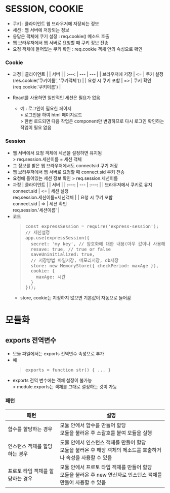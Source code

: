 # SESSION, COOKIE
* 쿠키 : 클라이언트 웹 브라우저에 저장되는 정보
* 세션 : 웹 서버에 저장되는 정보
* 응답은 객체에 쿠기 설정 : req.cookie() 메소드 호출
* 웹 브라우저에서 웹 서버로 요청할 때 쿠키 정보 전송
* 요청 객체에 들어있는 쿠키 확인 : req.cookie 객체 안의 속성으로 확인
### Cookie
* 과정
  | 클라이언트 | | 서버 |
  | :---: | --- | --- |
  | 브라우저에 저장 | <= | 쿠키 설정(res.cookie('쿠키이름', '쿠키객체')) |
  | 요청 시 쿠키 포함 | => | 쿠키 확인(req.cookie.'쿠키이름') |

* React를 사용하면 일반적인 세션은 필요가 없음
  * 예 : 로그인이 필요한 페이지
    <br>> 로그인을 하여 html 페이지로드
    <br>> 한번 로드되면 다음 작업은 component만 변경하므로 다시 로그인 확인하는 작업이 필요 없음

### Session
* 웹 서버에서 요청 객체에 세션을 설정하면 유지됨 
  <br>> req.session.세션이름 = 세션 객체
* 그 정보를 받은 웹 브라우저에서도 connectsid 쿠기 저장
* 웹 브라우저에서 웹 서버로 요청할 때 connect.sid 쿠키 전송
* 요청에 들어있는 세션 정보 확인 > req.session.세션이름
* 과정
  | 클라이언트 | | 서버 |
  | :---: | --- | :---: |
  | 브라우저에서 쿠키로 유지<br>connect.sid | <= | 세션 설정<br>req.session.세션이름=세션객체 |
  | 요청 시 쿠키 포함<br>connect.sid | => | 세션 확인<br>req.session.'세션이름' |
* 코드
  > <pre>
  > const expressSession = require('express-session');
  > // 세션설정
  > app.use(expressSession({
  >   secret: 'my key', // 암호화에 대한 내용(아무 값이나 사용해도 무방)
  >   resave: true, // true or false
  >   saveUninitialized: true,
  >   // 저장방법 파일저장, 메모리저장, db저장
  >   store: new MemoryStore({ checkPeriod: maxAge }),
  >   cookie: {
  >     maxAge: 시간
  >   }
  > }));
  > </pre>
  * store, cookie는 지정하지 않으면 기본값이 자동으로 들어감

# 모듈화
## exports 전역변수
* 모듈 파일에서는 exports 전역변수 속성으로 추가
* 예
  > <pre>
  > exports = function str() { ... }
  > </pre>
* exports 전역 변수에는 객체 설정이 불가능
<br>> module.exports는 객체를 그대로 설정하는 것이 가능

### 패턴
  | 패턴 | 설명 |
  | --- | --- |
  | 함수를 할당하는 경우 | 모듈 안에서 함수를 만들어 할당<br>모듈을 불러온 후 소괄호를 붙여 모듈을 실행<br> |
  | 인스턴스 객체를 할당하는 경우 | 도뮬 안에서 인스턴스 객체를 만들어 할당<br>모듈을 불러온 후 해당 객체의 메소드를 호출하거나 속성을 사용할 수 있음 |
  | 프로토 타입 객체를 할당하는 경우 | 모듈 안에서 프로토 타입 객체를 만들어 할당<br>모듈을 불러온 후 new 연산자로 인스턴스 객체를 만들어 사용할 수 있음 |